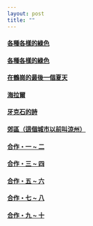 ```yaml
---
layout: post
title: ""
---
```


  


#### [各種各樣的綠色](https://cxcxcx.cx/works/0002.html)

#### [各種各樣的綠色](https://cxcxcx.cx/works/0004.html)

#### [在鶴崗的最後一個夏天](https://cxcxcx.cx/works/0006.html)

#### [海拉爾](https://cxcxcx.cx/works/0008.html)

#### [牙克石的詩](https://cxcxcx.cx/works/0012.html)

#### [郊區（這個城市以前叫涼州）](https://cxcxcx.cx/works/0014.html)

#### [合作・一 ~ 二](https://cxcxcx.cx/works/0016.html)

#### [合作・三 ~ 四](https://cxcxcx.cx/works/0018.html)

#### [合作・五 ~ 六](https://cxcxcx.cx/works/0020.html)

#### [合作・七 ~ 八](https://cxcxcx.cx/works/0022.html)

#### [合作・九 ~ 十](https://cxcxcx.cx/works/0024.html)








